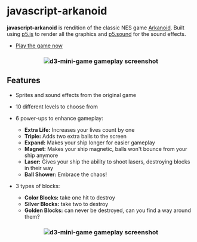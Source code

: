 # javascript-arkanoid

**javascript-arkanoid** is rendition of the classic NES game [Arkanoid]. Built using [p5.js] to render all the graphics and [p5.sound] for the sound effects.

* [Play the game now]

<h3 align="center">
  <img src="https://dl.dropboxusercontent.com/s/0gicmgz8yzwln6s/arkanoid_01.png?dl=0" alt="d3-mini-game gameplay screenshot" />
</h3>

Features
------

* Sprites and sound effects from the original game
* 10 different levels to choose from

* 6 power-ups to enhance gameplay:
  * **Extra Life:** Increases your lives count by one
  * **Triple:** Adds two extra balls to the screen
  * **Expand:** Makes your ship longer for easier gameplay
  * **Magnet:** Makes your ship magnetic, balls won't bounce from your ship anymore
  * **Laser:** Gives your ship the ability to shoot lasers, destroying blocks in their way
  * **Ball Shower:** Embrace the chaos!

* 3 types of blocks:
  * **Color Blocks:** take one hit to destroy
  * **Silver Blocks:** take two to destroy
  * **Golden Blocks:** can never be destroyed, can you find a way around them?

<h3 align="center">
  <img src="https://dl.dropboxusercontent.com/s/ggf6b7kh6sg06nt/arkanoid_02.png?dl=0" alt="d3-mini-game gameplay screenshot" />
</h3>

<!---
Link References
-->

[Arkanoid]:https://en.wikipedia.org/wiki/Arkanoid
[Play the game now]:https://arkanoid-aruvham.herokuapp.com/
[p5.js]:https://p5js.org/
[p5.sound]:https://p5js.org/reference/#/libraries/p5.sound
